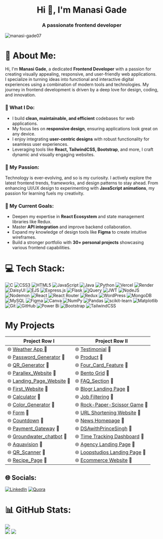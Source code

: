 <h1 align="center">Hi 👋, I'm Manasi Gade</h1>
<h3 align="center">A passionate frontend developer</h3>

<p align="left"> <img src="https://komarev.com/ghpvc/?username=manasi-gade07&label=Profile%20views&color=0e75b6&style=flat" alt="manasi-gade07" /> </p>

# 💫 About Me:
Hi, I'm **Manasi Gade**, a dedicated **Frontend Developer** with a passion for creating visually appealing, responsive, and user-friendly web applications. I specialize in turning ideas into functional and interactive digital experiences using a combination of modern tools and technologies. My journey in frontend development is driven by a deep love for design, coding, and innovation.

### 🌟 What I Do:
- I build **clean, maintainable, and efficient** codebases for web applications.  
- My focus lies on **responsive design**, ensuring applications look great on any device.  
- I enjoy integrating **user-centric designs** with robust functionality for seamless user experiences.  
- Leveraging tools like **React, TailwindCSS, Bootstrap**, and more, I craft dynamic and visually engaging websites.  

### 🚀 My Passion:
Technology is ever-evolving, and so is my curiosity. I actively explore the latest frontend trends, frameworks, and design patterns to stay ahead. From enhancing UI/UX design to experimenting with **JavaScript animations**, my passion for learning fuels my creativity.

### 🌱 My Current Goals:
- Deepen my expertise in **React Ecosystem** and state management libraries like Redux.  
- Master **API integration** and improve backend collaboration.  
- Expand my knowledge of design tools like **Figma** to create intuitive wireframes.  
- Build a stronger portfolio with **30+ personal projects** showcasing various frontend capabilities.


# 💻 Tech Stack:
![C](https://img.shields.io/badge/c-%2300599C.svg?style=flat&logo=c&logoColor=white) ![CSS3](https://img.shields.io/badge/css3-%231572B6.svg?style=flat&logo=css3&logoColor=white) ![HTML5](https://img.shields.io/badge/html5-%23E34F26.svg?style=flat&logo=html5&logoColor=white) ![JavaScript](https://img.shields.io/badge/javascript-%23323330.svg?style=flat&logo=javascript&logoColor=%23F7DF1E) ![Java](https://img.shields.io/badge/java-%23ED8B00.svg?style=flat&logo=openjdk&logoColor=white) ![Python](https://img.shields.io/badge/python-3670A0?style=flat&logo=python&logoColor=ffdd54) ![Vercel](https://img.shields.io/badge/vercel-%23000000.svg?style=flat&logo=vercel&logoColor=white) ![Render](https://img.shields.io/badge/Render-%46E3B7.svg?style=flat&logo=render&logoColor=white) ![DaisyUI](https://img.shields.io/badge/daisyui-5A0EF8?style=flat&logo=daisyui&logoColor=white) ![EJS](https://img.shields.io/badge/ejs-%23B4CA65.svg?style=flat&logo=ejs&logoColor=black) ![Express.js](https://img.shields.io/badge/express.js-%23404d59.svg?style=flat&logo=express&logoColor=%2361DAFB) ![Flask](https://img.shields.io/badge/flask-%23000.svg?style=flat&logo=flask&logoColor=white) ![jQuery](https://img.shields.io/badge/jquery-%230769AD.svg?style=flat&logo=jquery&logoColor=white) ![JWT](https://img.shields.io/badge/JWT-black?style=flat&logo=JSON%20web%20tokens) ![NodeJS](https://img.shields.io/badge/node.js-6DA55F?style=flat&logo=node.js&logoColor=white) ![Nodemon](https://img.shields.io/badge/NODEMON-%23323330.svg?style=flat&logo=nodemon&logoColor=%BBDEAD) ![React](https://img.shields.io/badge/react-%2320232a.svg?style=flat&logo=react&logoColor=%2361DAFB) ![React Router](https://img.shields.io/badge/React_Router-CA4245?style=flat&logo=react-router&logoColor=white) ![Redux](https://img.shields.io/badge/redux-%23593d88.svg?style=flat&logo=redux&logoColor=white) ![WordPress](https://img.shields.io/badge/WordPress-%23117AC9.svg?style=flat&logo=WordPress&logoColor=white) ![MongoDB](https://img.shields.io/badge/MongoDB-%234ea94b.svg?style=flat&logo=mongodb&logoColor=white) ![MySQL](https://img.shields.io/badge/mysql-4479A1.svg?style=flat&logo=mysql&logoColor=white) ![Figma](https://img.shields.io/badge/figma-%23F24E1E.svg?style=flat&logo=figma&logoColor=white) ![Canva](https://img.shields.io/badge/Canva-%2300C4CC.svg?style=flat&logo=Canva&logoColor=white) ![NumPy](https://img.shields.io/badge/numpy-%23013243.svg?style=flat&logo=numpy&logoColor=white) ![Pandas](https://img.shields.io/badge/pandas-%23150458.svg?style=flat&logo=pandas&logoColor=white) ![scikit-learn](https://img.shields.io/badge/scikit--learn-%23F7931E.svg?style=flat&logo=scikit-learn&logoColor=white) ![Matplotlib](https://img.shields.io/badge/Matplotlib-%23ffffff.svg?style=flat&logo=Matplotlib&logoColor=black) ![Git](https://img.shields.io/badge/git-%23F05033.svg?style=flat&logo=git&logoColor=white) ![GitHub](https://img.shields.io/badge/github-%23121011.svg?style=flat&logo=github&logoColor=white) ![Power Bi](https://img.shields.io/badge/power_bi-F2C811?style=flat&logo=powerbi&logoColor=black) ![Bootstrap](https://img.shields.io/badge/bootstrap-%238511FA.svg?style=flat&logo=bootstrap&logoColor=white) ![TailwindCSS](https://img.shields.io/badge/tailwindcss-%2338B2AC.svg?style=flat&logo=tailwind-css&logoColor=white)

# My Projects

| Project Row I                                  | Project Row II                                          |
|------------------------------------------------|--------------------------------------------------------|
| 🌐 [Weather App ](https://github.com/manasi-gade07/Weather_App.git) 🔗                    | 🌐 [Testimonial](#) 🔗                   |
| 🌐 [Password_Generator](https://github.com/manasi-gade07/Password_Generator.git) 🔗                        |  🌐 [Product](#) 🔗             |
| 🌐 [QR_Generator](https://github.com/manasi-gade07/QR_Generator.git) 🔗          | 🌐 [Four_Card_Feature](#) 🔗                                  |
| 🌐 [Parallex_Website](https://github.com/manasi-gade07/Parallex_website.git) 🔗                    | 🌐 [Bento Grid](#) 🔗                             |
| 🌐 [Landing_Page_Website](https://github.com/manasi-gade07/Landing_Page_Website.git) 🔗         | 🌐 [FAQ_Section](#) 🔗                       |
| 🌐 [First_Website](https://github.com/manasi-gade07/First_website.git) 🔗              | 🌐 [Blogr Landing Page](#) 🔗                      |
| 🌐 [Calculator](https://github.com/manasi-gade07/Calculator.git) 🔗      | 🌐 [Job Filtering](#) 🔗                                 |
| 🌐 [Color_Generator](https://github.com/manasi-gade07/Color-Generator.git) 🔗                | 🌐 [Rock-Paper-Scissor Game](#) 🔗                           |
| 🌐 [Form](https://github.com/manasi-gade07/Form.git) 🔗                          | 🌐 [URL Shortening Website](#) 🔗                  |
| 🌐 [Countdown](https://github.com/manasi-gade07/Countdown.git) 🔗        | 🌐 [News Homepage](#) 🔗                       |
| 🌐 [Payment_Gateway](https://github.com/manasi-gade07/Payment_Gateway.git) 🔗                      | 🌐 [DSAwithPrinceSingh](#) 🔗                          |
| 🌐 [Groundwater_chatbot](https://github.com/manasi-gade07/groundwater_chatbot.git) 🔗               | 🌐 [Time Tracking Dashboard](#) 🔗                           |
| 🌐 [Aquavision](https://github.com/manasi-gade07/Aquavision.git) 🔗                  | 🌐 [Agency Landing Page](#) 🔗          |
| 🌐 [QR_Scanner](#) 🔗                     | 🌐 [Loopstudios Landing Page](#) 🔗 |
| 🌐 [Recipe_Page](#) 🔗        | 🌐 [Ecommerce Website](#) 🔗                   |


## 🌐 Socials:
[![LinkedIn](https://img.shields.io/badge/LinkedIn-%230077B5.svg?logo=linkedin&logoColor=white)](https://linkedin.com/in/manasi-gade-3b0363259)
[![Quora](https://img.shields.io/badge/Quora-%23B92B27.svg?logo=quora&logoColor=white)](https://www.quora.com/profile/Manasi-Gade)


# 📊 GitHub Stats:
![](https://github-readme-stats.vercel.app/api?username=manasi-gade07&theme=algolia&hide_border=true&include_all_commits=true&count_private=false)<br/>
![](https://github-readme-streak-stats.herokuapp.com/?user=manasi-gade07&theme=algolia&hide_border=true)
![](https://github-readme-stats.vercel.app/api/top-langs/?username=manasi-gade07&theme=algolia&hide_border=true&include_all_commits=true&count_private=false&layout=compact)






<!-- Proudly created with GPRM ( https://gprm.itsvg.in ) -->
